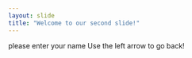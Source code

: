 ```yaml
---
layout: slide
title: "Welcome to our second slide!"
---
```

please enter your name 
Use the left arrow to go back!
